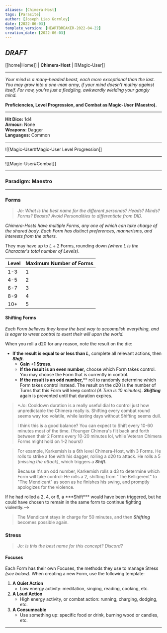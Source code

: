 ```yaml
---
aliases: [Chimera-Host]
tags: [Parasite]
author: [Joseph Liao Gormley]
date: [2022-06-03]
template_version: [HEARTBREAKER-2022-04-22]
creation_date: [2022-06-03]
---
```

## *DRAFT*
[[home|Home]] | **Chimera-Host** | [[Magic-User]]
___
*Your mind is a many-headed beast, each more exceptional than the last. You may grow into a one-man army, if your mind doesn't mutiny against itself. For now, you're just a fledgling, awkwardly wielding your gangly mind.*

**Proficiencies, Level Progression, and Combat as Magic-User (Maestro).**
___
**Hit Dice:** 1d4<br>**Armour:** None<br>**Weapons:** Dagger<br>**Languages:** Common
___
![[Magic-User#Magic-User Level Progression]]
___
![[Magic-User#Combat]]
___
### Paradigm: Maestro

___
### Forms
> *Jo: What is the best name for the different personas? Heads? Minds? Forms? Beasts? Avoid Personalities to differentiate from DID.*

*Chimera-Hosts have multiple Forms, any one of which can take charge of the shared body. Each Form has distinct preferences, mannerisms, and interests from the others.*

They may have up to $L \div 2$ Forms, rounding down *(where $L$ is the Character's total number of Levels)*. <!-- Confusion Alert: Careful, this is *total* levels, rather than Levels in Chimera specifically. Revisit for consistency if this is ever an issue -->

| Level | Maximum Number of Forms |
| ----- | ------------- |
| 1-3   | 1             |
| 4-5   | 2             |
| 6-7   | 3             |
| 8-9   | 4             |
| 10+   | 5             |

#### Shifting Forms
*Each Form believes they know the best way to accomplish everything, and is eager to wrest control to exert their will upon the world.*

When you roll a d20 for any reason, note the result on the die:
- **If the result is equal to or less than $L$,** complete all relevant actions, then ***Shift.***
	- **Gain +1 Stress.**
	- **If the result is an even number,** choose which Form takes control. You may choose the Form that is currently in control.
	- **If the result is an odd number,**** roll to randomly determine which Form takes control instead.
The result on the d20 is the number of Turns that this Form will keep control *(A Turn is 10 minutes)*. ***Shifting*** again is prevented until that duration expires.

<!--After ***Shifting,*** roll *Duration* to determine how long this Form keeps control.-->

> *Jo:  Cooldown duration is a really useful dial to control just how unpredictable the Chimera really is. Shifting every combat round seems way too volatile, while lasting days without Shifting seems dull.
> 
> I think this is a good balance? You can expect  to Shift every 10-60 minutes most of the time. (Younger Chimera's flit back and forth between their 2 Forms every 10-20 minutes lol, while Veteran Chimera Forms might hold on 1-2 hours!)

<!--
| d12   | Duration                 |
| -----: | ------------------------ |
| 12    | d6 Days *(1-6 days)*       |
| 10-11 | d6 Turns *(10-60 minutes)* |
| 1-9   | d6 Rounds *(6-36 seconds)* |-->

<!--
> ALTERNATIVE:
> The result on the d20 roll is the number of Turns *(10 minutes)* that this Form will keep control. After ***Shifting,*** this Form keeps control fouse the following formula to determine how long this Form keeps control:
> d20 result $\times$ -->

> For example, Karkemish is a 6th level Chimera-Host, with 3 Forms. He rolls to strike a foe with his dagger, rolling a d20 to attack. He rolls a 5 *(missing the attack)*, which triggers a ***Shift.*** 
>
> Because it's an odd number, Karkemish rolls a d3 to determine which Form will take control: He rolls a 2, shifting from "The Belligerent" to "The Mendicant" as soon as he finishes his swing, and promptly apologizes for the violence.
>
<!--> If he had rolled a 2, 4, or 6, a ***Shift*** would have been triggered, but he could have chosen to remain in the same form to continue fighting violently.-->
> The Mendicant stays in charge for 50 minutes, and then ***Shifting*** becomes possible again.

### Stress
> *Jo: Is this the best name for this concept? Discord?*





#### Focuses
Each Form has their own Focuses, the methods they use to manage Stress *(see below).* When creating a new Form, use the following template:

1. **A Quiet Action**
	- Low energy activity: meditation, singing, reading, cooking, etc.
2. **A Loud Action**
	- High energy activity, or combat action: running, charging, dodging, etc.
3. **A Consumeable**
	- Use something up: specific food or drink, burning wood or candles, etc.







___
<!--*See also:* 
*References:*
*Source:* -->
<!-- Sources, read more, links, etc. -->
<!-- *Source: Entry by [[Mike Maxin]].* -->
<!-- Leave an empty line at the end, otherwise Exporter complains. -->
